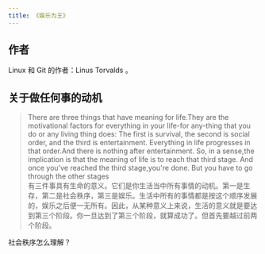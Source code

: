 ```yaml
---
title: 《娱乐为王》
---
```


## 作者
Linux 和 Git 的作者：Linus Torvalds 。

## 关于做任何事的动机
>  There are three things that have meaning for life.They are the motivational factors for everything in your life-for any-thing that you do or any living thing does: The first is survival, the second is social order, and the third is entertainment. Everything in life progresses in that order.And there is nothing after entertainment. So, in a sense,the implication is that the meaning of life is to reach that third stage. And once you've reached the third stage,you're done. But you have to go through the other stages  
> 有三件事具有生命的意义。它们是你生活当中所有事情的动机。第一是生存，第二是社会秩序，第三是娱乐。生活中所有的事情都是按这个顺序发展的，娱乐之后便一无所有。因此，从某种意义上来说，生活的意义就是要达到第三个阶段。你一旦达到了第三个阶段，就算成功了。但首先要越过前两个阶段。


社会秩序怎么理解？